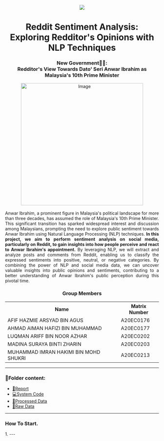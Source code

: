 <p align='center'>
  <img src='https://media3.giphy.com/media/iFgzUCWgxj7B22ik2K/giphy.gif?cid=6c09b952wbnnfv95hjc3ab08w7jtyst7qc9sz3bw34rqhw2s&ep=v1_stickers_related&rid=giphy.gif&ct=s'/>
</p>

<h1 align='center'> 
  Reddit Sentiment Analysis: <br>Exploring Redditor's Opinions with NLP Techniques
 </h1>
 <h3 align='center'> 
New Government🤵‍♂:<br> 
   Redditor's View Towards Dato' Seri Anwar Ibrahim as Malaysia's 10th Prime Minister
 </h3>

<div align="center">
    <img src="https://media.freemalaysiatoday.com/wp-content/uploads/2022/11/Anwar-Ibrahim-Tawaran-PH-PRU15-4.jpg" alt="Image" width="400 px" />
</div>
<br>
<div align='justify'>
  Anwar Ibrahim, a prominent figure in Malaysia's political landscape for more than three decades, has assumed the role of Malaysia's 10th Prime Minister. This significant transition has sparked widespread interest and discussion among Malaysians, prompting the need to explore public sentiment towards Anwar Ibrahim using Natural Language Processing (NLP) techniques. 
  <strong>In this project, we aim to perform sentiment analysis on social media, particularly on Reddit, to gain insights into how people perceive and react to Anwar Ibrahim's appointment.</strong> By leveraging NLP, we will extract and analyze posts and comments from Reddit, enabling us to classify the expressed sentiments into positive, neutral, or negative categories.
  By combining the power of NLP and social media data, we can uncover valuable insights into public opinions and sentiments, contributing to a better understanding of Anwar Ibrahim's public perception during this pivotal time.
</div>


<h3><p align='center'>Group Members</p></h3>

 <table align='center'>
   <tr>
     <th>Name</th>
     <th>Matrix Number</th>
   </tr>
   <tr>
     <td>AFIF HAZMIE ARSYAD BIN AGUS</td>
     <td>A20EC0176</td>
   </tr>
   <tr>
     <td>AHMAD AIMAN HAFIZI BIN MUHAMMAD</td>
     <td>A20EC0177</td>
   </tr>
   <tr>
     <td>LUQMAN ARIFF BIN NOOR AZHAR</td>
     <td>A20EC0202</td>
   </tr>
   <tr>
     <td>MADINA SURAYA BINTI ZHARIN</td>
     <td>A20EC0203</td>
   </tr>
   <tr>
     <td>MUHAMMAD IMRAN HAKIMI BIN MOHD SHUKRI</td>
     <td>A20EC0213</td>
   </tr>
</table>

---

### 📂Folder content:

* [📖Report](https://github.com/drshahizan/special-topic-data-engineering/blob/main/project/submission/Noctua/Project%20Analysis.pdf)
* [💻System Code](https://github.com/drshahizan/special-topic-data-engineering/tree/main/project/submission/Noctua/Reddit%20System)
* [📎Processed Data](https://github.com/drshahizan/special-topic-data-engineering/blob/main/project/submission/Noctua/Dataset/preprocessed_data4.csv)
* [📎Raw Data](https://github.com/drshahizan/special-topic-data-engineering/blob/main/project/submission/Noctua/Dataset/combined_data.csv)

---

<h3>
  How To Start.
</h3>
 1.
---







